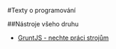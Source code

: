 #Texty o programování


##Nástroje všeho druhu

* [GruntJS - nechte práci strojům](/tools/gruntjs-nechte-praci-strojum/)

